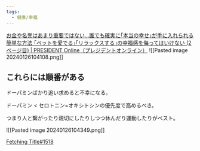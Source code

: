 ```yaml
---
tags:
  - 健康/幸福
---
```

[お金や名誉はあまり重要ではない…誰でも確実に｢本当の幸せ｣が手に入れられる簡単な方法 ｢ペットを愛でる｣｢リラックスする｣の幸福感を侮ってはいけない (2ページ目) | PRESIDENT Online（プレジデントオンライン）](https://president.jp/articles/-/77138?page=2)
![[Pasted image 20240126104108.png]]
## これらには順番がある
ドーパミンばかり追い求めると不幸になる。

ドーパミン < セロトニン=オキシトシンの優先度で高めるべき。

つまり人と繋がったり親切にしたりしつつ休んだり運動したりがベスト。

![[Pasted image 20240126104349.png]]



[Fetching Title#1518](https://www.youtube.com/watch?v=arNoubadQ8g)